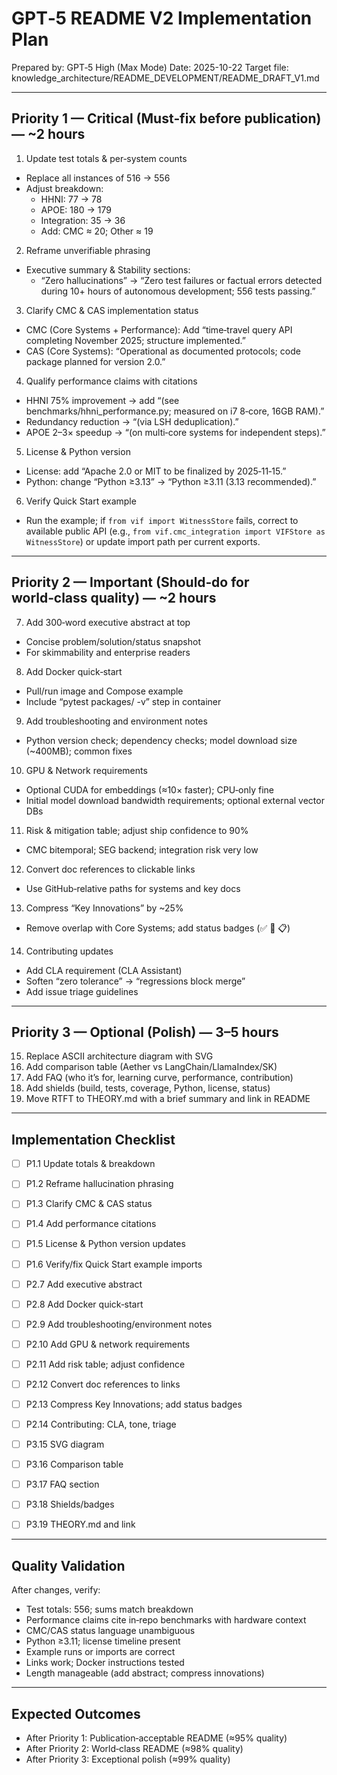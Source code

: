 # GPT‑5 README V2 Implementation Plan

Prepared by: GPT‑5 High (Max Mode)
Date: 2025-10-22
Target file: knowledge_architecture/README_DEVELOPMENT/README_DRAFT_V1.md

---

## Priority 1 — Critical (Must‑fix before publication) — ~2 hours

1) Update test totals & per‑system counts
- Replace all instances of 516 → 556
- Adjust breakdown:
  - HHNI: 77 → 78
  - APOE: 180 → 179
  - Integration: 35 → 36
  - Add: CMC ≈ 20; Other ≈ 19

2) Reframe unverifiable phrasing
- Executive summary & Stability sections:
  - “Zero hallucinations” → “Zero test failures or factual errors detected during 10+ hours of autonomous development; 556 tests passing.”

3) Clarify CMC & CAS implementation status
- CMC (Core Systems + Performance): Add “time‑travel query API completing November 2025; structure implemented.”
- CAS (Core Systems): “Operational as documented protocols; code package planned for version 2.0.”

4) Qualify performance claims with citations
- HHNI 75% improvement → add “(see benchmarks/hhni_performance.py; measured on i7 8‑core, 16GB RAM).”
- Redundancy reduction → “(via LSH deduplication).”
- APOE 2–3× speedup → “(on multi‑core systems for independent steps).”

5) License & Python version
- License: add “Apache 2.0 or MIT to be finalized by 2025‑11‑15.”
- Python: change “Python ≥3.13” → “Python ≥3.11 (3.13 recommended).”

6) Verify Quick Start example
- Run the example; if `from vif import WitnessStore` fails, correct to available public API (e.g., `from vif.cmc_integration import VIFStore as WitnessStore`) or update import path per current exports.

---

## Priority 2 — Important (Should‑do for world‑class quality) — ~2 hours

7) Add 300‑word executive abstract at top
- Concise problem/solution/status snapshot
- For skimmability and enterprise readers

8) Add Docker quick‑start
- Pull/run image and Compose example
- Include “pytest packages/ -v” step in container

9) Add troubleshooting and environment notes
- Python version check; dependency checks; model download size (~400MB); common fixes

10) GPU & Network requirements
- Optional CUDA for embeddings (≈10× faster); CPU‑only fine
- Initial model download bandwidth requirements; optional external vector DBs

11) Risk & mitigation table; adjust ship confidence to 90%
- CMC bitemporal; SEG backend; integration risk very low

12) Convert doc references to clickable links
- Use GitHub‑relative paths for systems and key docs

13) Compress “Key Innovations” by ~25%
- Remove overlap with Core Systems; add status badges (✅ 🔄 📋)

14) Contributing updates
- Add CLA requirement (CLA Assistant)
- Soften “zero tolerance” → “regressions block merge”
- Add issue triage guidelines

---

## Priority 3 — Optional (Polish) — 3–5 hours

15) Replace ASCII architecture diagram with SVG
16) Add comparison table (Aether vs LangChain/LlamaIndex/SK)
17) Add FAQ (who it’s for, learning curve, performance, contribution)
18) Add shields (build, tests, coverage, Python, license, status)
19) Move RTFT to THEORY.md with a brief summary and link in README

---

## Implementation Checklist

- [ ] P1.1 Update totals & breakdown
- [ ] P1.2 Reframe hallucination phrasing
- [ ] P1.3 Clarify CMC & CAS status
- [ ] P1.4 Add performance citations
- [ ] P1.5 License & Python version updates
- [ ] P1.6 Verify/fix Quick Start example imports

- [ ] P2.7 Add executive abstract
- [ ] P2.8 Add Docker quick‑start
- [ ] P2.9 Add troubleshooting/environment notes
- [ ] P2.10 Add GPU & network requirements
- [ ] P2.11 Add risk table; adjust confidence
- [ ] P2.12 Convert doc references to links
- [ ] P2.13 Compress Key Innovations; add status badges
- [ ] P2.14 Contributing: CLA, tone, triage

- [ ] P3.15 SVG diagram
- [ ] P3.16 Comparison table
- [ ] P3.17 FAQ section
- [ ] P3.18 Shields/badges
- [ ] P3.19 THEORY.md and link

---

## Quality Validation

After changes, verify:
- Test totals: 556; sums match breakdown
- Performance claims cite in‑repo benchmarks with hardware context
- CMC/CAS status language unambiguous
- Python ≥3.11; license timeline present
- Example runs or imports are correct
- Links work; Docker instructions tested
- Length manageable (add abstract; compress innovations)

---

## Expected Outcomes

- After Priority 1: Publication‑acceptable README (≈95% quality)
- After Priority 2: World‑class README (≈98% quality)
- After Priority 3: Exceptional polish (≈99% quality)
